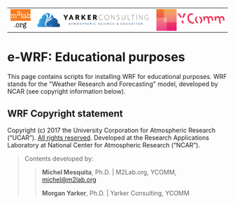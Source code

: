 <table>
   <tr>
      <td> <img src="https://github.com/M2LabOrg/MISC/blob/8d099e146d84b9d011358030888c5b069b1e8c54/Logo_M2Lab.png" align="center" height="50"></td>
      <td><img src="https://github.com/M2LabOrg/MISC/blob/8d099e146d84b9d011358030888c5b069b1e8c54/Yarker-Consulting-Logo-Darker-700x125.png" align="center" height="50"></td>
      <td><img src="https://github.com/M2LabOrg/MISC/blob/8d099e146d84b9d011358030888c5b069b1e8c54/YCOMM_logo-300x89.png" align="center" height="50">
  </td>
  </tr>
</table>


# e-WRF: Educational purposes

This page contains scripts for installing WRF for educational purposes. WRF stands for the "Weather Research and Forecasting" model, developed by NCAR (see copyright information below).

## WRF Copyright statement
Copyright (c) 2017 the University Corporation for Atmospheric Research (“UCAR”). [All rights reserved](https://ral.ucar.edu/sites/default/files/public/projects/ncar-docker-wrf/ucar-bsd-3-clause-license.pdf).
Developed at the Research Applications Laboratory at National Center for Atmospheric Research (“NCAR”).

> Contents developed by: 
>   > **Michel Mesquita**, Ph.D. | M2Lab.org, YCOMM, michel@m2lab.org
>   > 
>   > **Morgan Yarker**, Ph.D. | Yarker Consulting, YCOMM
